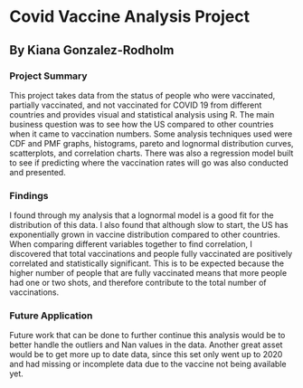 # Covid Vaccine Analysis Project
## By Kiana Gonzalez-Rodholm
### Project Summary
This project takes data from the status of people who were vaccinated, partially vaccinated, and not vaccinated for COVID 19 from different countries and provides visual and statistical analysis using R. The main business question was to see how the US compared to other countries when it came to vaccination numbers. Some analysis techniques used were CDF and PMF graphs, histograms, pareto and lognormal distribution curves, scatterplots, and correlation charts. There was also a regression model built to see if predicting where the vaccination rates will go was also conducted and presented.
### Findings
I found through my analysis that a lognormal model is a good fit for the distribution of this data. I also found that although slow to start, the US has exponentially grown in vaccine distribution compared to other countries. When comparing different variables together to find correlation, I discovered that total vaccinations and people fully vaccinated are positively correlated and statistically significant. This is to be expected because the higher number of people that are fully vaccinated means that more people had one or two shots, and therefore contribute to the total number of vaccinations. 
### Future Application
Future work that can be done to further continue this analysis would be to better handle the outliers and Nan values in the data. Another great asset would be to get more up to date data, since this set only went up to 2020 and had missing or incomplete data due to the vaccine not being available yet.
